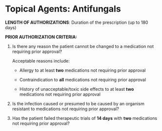# Topical Agents: Antifungals

**LENGTH OF AUTHORIZATIONS**: Duration of the prescription (up to 180 days)

**PRIOR AUTHORIZATION CRITERIA:**

1. Is there any reason the patient cannot be changed to a medication not requiring prior approval?

    Acceptable reasons include:

    - Allergy to at least **two** medications not requiring prior approval

    - Contraindication to **all** medications not requiring prior approval

    - History of unacceptable/toxic side effects to at least **two** medications not requiring prior approval

2. Is the infection caused or presumed to be caused by an organism resistant to medications not requiring prior approval?
3. Has the patient failed therapeutic trials of **14 days** with **two** medications not requiring prior approval?
